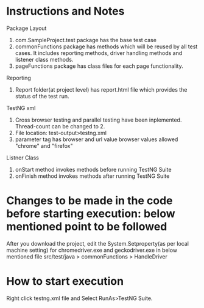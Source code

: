 # Instructions and Notes

Package Layout
1. com.SampleProject.test package has the base test case
2. commonFunctions package has methods which will be reused by all test cases. It includes reporting methods, driver handling methods
and listener class methods.
3. pageFunctions package has class files for each page functionality.

Reporting
1. Report folder(at project level) has report.html file which provides the status of the test run.

TestNG xml
1. Cross browser testing and parallel testing have been inplemented. Thread-count can be changed to 2.
2. File location: test-output>testng.xml
3. parameter tag has browser and url value browser values allowed "chrome" and "firefox"


Listner Class
1. onStart method invokes methods before running TestNG Suite
2. onFinish method invokes methods after running TestNG Suite

# Changes to be made in the code before starting execution: below mentioned point to be followed
After you download the project, edit the System.Setproperty(as per local machine setting) for chromedriver.exe and geckodriver.exe in below mentioned file
src/test/java > commonFunctions > HandleDriver

# How to start execution
Right click testng.xml file and Select RunAs>TestNG Suite.
